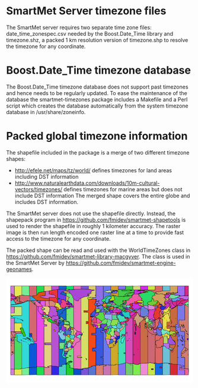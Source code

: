 # SmartMet Server timezone files
The SmartMet server requires two separate time zone files: date_time_zonespec.csv needed by the Boost.Date_Time library and timezone.shz, a packed 1 km resolution version of timezone.shp to resolve the timezone for any coordinate.

# Boost.Date_Time timezone database

The Boost.Date_Time timezone database does not support past timezones and hence needs to be regularly updated. To ease the maintenance of the database the smartmet-timezones package includes a Makefile and a Perl script which creates the database automatically from the system timezone database in /usr/share/zoneinfo.

# Packed global timezone information

The shapefile included in the package is a merge of two different timezone shapes:
* http://efele.net/maps/tz/world/ defines timezones for land areas including DST information
* http://www.naturalearthdata.com/downloads/10m-cultural-vectors/timezones/ defines timezones for marine areas but does not include DST information
The merged shape covers the entire globe and includes DST information.

The SmartMet server does not use the shapefile directly. Instead, the shapepack program in https://github.com/fmidev/smartmet-shapetools is used to render the shapefile in roughly 1 kilometer accuracy. The raster image is then run length encoded one raster line at a time to provide fast access to the timezone for any coordinate.

The packed shape can be read and used with the WorldTimeZones class in https://github.com/fmidev/smartmet-library-macgyver. The class is used in the SmartMet Server by https://github.com/fmidev/smartmet-engine-geonames.

![Image of world timezones rendered by QGis](/images/timezone.png)
